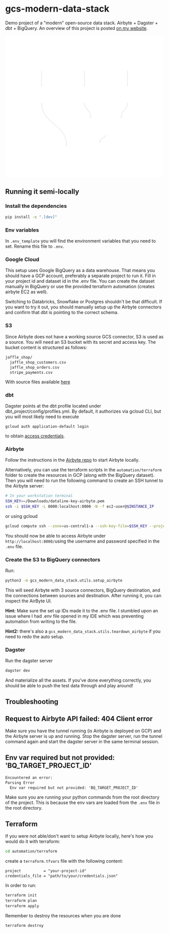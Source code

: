 # gcs-modern-data-stack
Demo project of a "modern" open-source data stack. Airbyte + Dagster + dbt + BigQuery. An overview of this project is posted [on my website](https://cogitovirus/posts/20230320-open-source-data-stack-poc/).

![Alt text](Global_Asset_Lineage.svg)

## Running it semi-locally

### Install the dependencies
```sh
pip install -e ".[dev]"
```

### Env variables
In `.env_template` you will find the environment variables that you need to set. Rename this file to `.env`.

### Google Cloud
This setup uses Google BigQuery as a data warehouse. That means you should have a GCP account, preferably a separate project to run it. Fill in your project id and dataset id in the .env file. You can create the dataset manually in BigQuery or use the provided terraform automation (creates airbyte EC2 as well).

Switching to Databricks, Snowflake or Postgres shouldn't be that difficult. If you want to try it out, you should manually setup up the Airbyte connectors and confirm that dbt is pointing to the correct schema.

### S3
Since Airbyte does not have a working source GCS connector, S3 is used as a source. You will need an S3 bucket with its secret and access key. The bucket content is structured as follows:
```
jaffle_shop/
  jaffle_shop_customers.csv
  jaffle_shop_orders.csv
  stripe_payments.csv
```
With source files available [here](https://github.com/dbt-labs/jaffle_shop/tree/main/seeds)

### dbt
Dagster points at the dbt profile located under dbt_project/config/profiles.yml. By default, it authorizes via gcloud CLI, but you will most likely need to execute
```
gcloud auth application-default login
```
to obtain [access credentials](https://cloud.google.com/sdk/gcloud/reference/auth/application-default/login).


### Airbyte
Follow the instructions in the [Airbyte repo](https://docs.airbyte.com/deploying-airbyte/local-deployment/) to start Airbyte locally.

Alternatively, you can use the terraform scripts in the `automation/terraform` folder to create the resources in GCP (along with the BigQuery dataset). Then you will need to run the following command to create an SSH tunnel to the Airbyte server:
```sh
# In your workstation terminal
SSH_KEY=~/Downloads/dataline-key-airbyte.pem
ssh -i $SSH_KEY -L 8000:localhost:8000 -N -f ec2-user@$INSTANCE_IP
```
or using gcloud
```sh
gcloud compute ssh --zone=us-central1-a --ssh-key-file=$SSH_KEY --project=$PROJECT_ID $INSTANCE_NAME -- -L 8000:localhost:8000 -N -f
```

You should now be able to access Airbyte under `http://localhost:8000/`using the username and password specified in the `.env` file.

### Create the S3 to BigQuery connectors
Run:

```sh
python3 -m gcs_modern_data_stack.utils.setup_airbyte
```
This will seed Airbyte with 3 source connectors, BigQuery destination, and the connections between sources and destination. After running it, you can inspect the AirByte UI.

**Hint:** Make sure the set up IDs made it to the .env file. I stumbled upon an issue where I had .env file opened in my IDE which was preventing automation from writing to the file.

**Hint2:** there's also a `gcs_modern_data_stack.utils.teardown_airbyte` if you need to redo the auto setup.

### Dagster
Run the dagster server
```sh
dagster dev
```
And materialize all the assets. If you've done everything correctly, you should be able to push the test data through and play around!

## Troubleshooting

## Request to Airbyte API failed: 404 Client error
Make sure you have the tunnel running (is Airbyte is deployed on GCP) and the Airbyte server is up and running. Stop the dagster server, run the tunnel command again and start the dagster server in the same terminal session.

## Env var required but not provided: 'BQ_TARGET_PROJECT_ID'
```
Encountered an error:
Parsing Error
  Env var required but not provided: 'BQ_TARGET_PROJECT_ID'
```
Make sure you are running your python commands from the root directory of the project. This is because the env vars are loaded from the `.env` file in the root directory.

## Terraform
If you were not able/don't want to setup Airbyte locally, here's how you would do it with terraform:
```sh
cd automation/terraform
```
create a `terraform.tfvars` file with the following content:
```hcl
project          = "your-project-id"
credentials_file = "path/to/your/credentials.json"
```
In order to run:
```sh
terraform init
terraform plan
terraform apply
```
Remember to destroy the resources when you are done
```sh
terraform destroy
```
